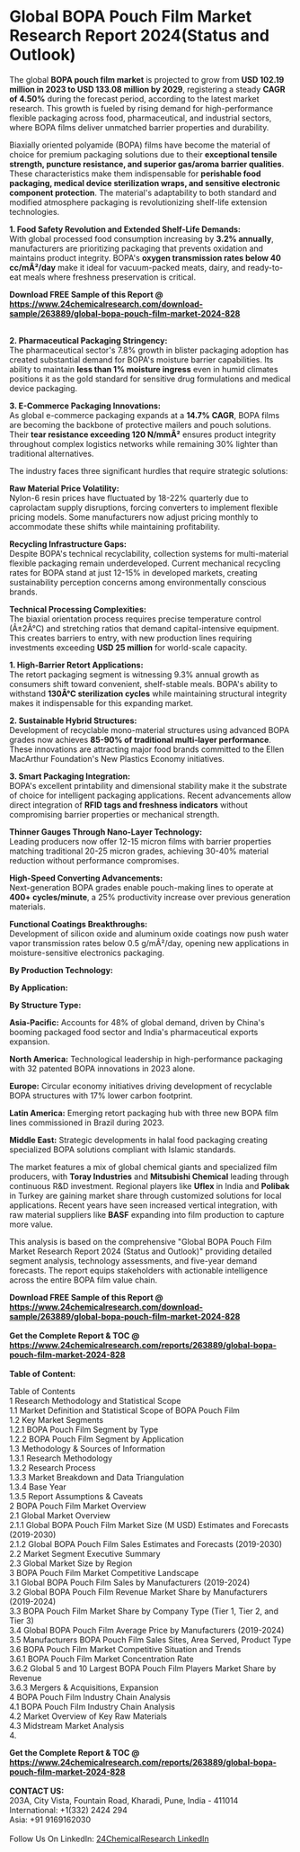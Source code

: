 <h1>Global BOPA Pouch Film Market Research Report 2024(Status and Outlook)</h1><p>The global <strong>BOPA pouch film market</strong> is projected to grow from <strong>USD 102.19 million in 2023 to USD 133.08 million by 2029</strong>, registering a steady <strong>CAGR of 4.50%</strong> during the forecast period, according to the latest market research. This growth is fueled by rising demand for high-performance flexible packaging across food, pharmaceutical, and industrial sectors, where BOPA films deliver unmatched barrier properties and durability.</p><p>Biaxially oriented polyamide (BOPA) films have become the material of choice for premium packaging solutions due to their <strong>exceptional tensile strength, puncture resistance, and superior gas/aroma barrier qualities</strong>. These characteristics make them indispensable for <strong>perishable food packaging, medical device sterilization wraps, and sensitive electronic component protection</strong>. The material's adaptability to both standard and modified atmosphere packaging is revolutionizing shelf-life extension technologies.</p><p><strong>1. Food Safety Revolution and Extended Shelf-Life Demands:</strong><br>
With global processed food consumption increasing by <strong>3.2% annually</strong>, manufacturers are prioritizing packaging that prevents oxidation and maintains product integrity. BOPA's <strong>oxygen transmission rates below 40 cc/mÂ²/day</strong> make it ideal for vacuum-packed meats, dairy, and ready-to-eat meals where freshness preservation is critical.</p><div><b>Download FREE Sample of this Report @ 
            <a href="https://www.24chemicalresearch.com/download-sample/263889/global-bopa-pouch-film-market-2024-828">
            https://www.24chemicalresearch.com/download-sample/263889/global-bopa-pouch-film-market-2024-828</a></b></div><br><p><strong>2. Pharmaceutical Packaging Stringency:</strong><br>
The pharmaceutical sector's 7.8% growth in blister packaging adoption has created substantial demand for BOPA's moisture barrier capabilities. Its ability to maintain <strong>less than 1% moisture ingress</strong> even in humid climates positions it as the gold standard for sensitive drug formulations and medical device packaging.</p><p><strong>3. E-Commerce Packaging Innovations:</strong><br>
As global e-commerce packaging expands at a <strong>14.7% CAGR</strong>, BOPA films are becoming the backbone of protective mailers and pouch solutions. Their <strong>tear resistance exceeding 120 N/mmÂ²</strong> ensures product integrity throughout complex logistics networks while remaining 30% lighter than traditional alternatives.</p><p>The industry faces three significant hurdles that require strategic solutions:</p><p><strong>Raw Material Price Volatility:</strong><br>
	Nylon-6 resin prices have fluctuated by 18-22% quarterly due to caprolactam supply disruptions, forcing converters to implement flexible pricing models. Some manufacturers now adjust pricing monthly to accommodate these shifts while maintaining profitability.</p><p><strong>Recycling Infrastructure Gaps:</strong><br>
	Despite BOPA's technical recyclability, collection systems for multi-material flexible packaging remain underdeveloped. Current mechanical recycling rates for BOPA stand at just 12-15% in developed markets, creating sustainability perception concerns among environmentally conscious brands.</p><p><strong>Technical Processing Complexities:</strong><br>
	The biaxial orientation process requires precise temperature control (Â±2Â°C) and stretching ratios that demand capital-intensive equipment. This creates barriers to entry, with new production lines requiring investments exceeding <strong>USD 25 million</strong> for world-scale capacity.</p><p><strong>1. High-Barrier Retort Applications:</strong><br>
The retort packaging segment is witnessing 9.3% annual growth as consumers shift toward convenient, shelf-stable meals. BOPA's ability to withstand <strong>130Â°C sterilization cycles</strong> while maintaining structural integrity makes it indispensable for this expanding market.</p><p><strong>2. Sustainable Hybrid Structures:</strong><br>
Development of recyclable mono-material structures using advanced BOPA grades now achieves <strong>85-90% of traditional multi-layer performance</strong>. These innovations are attracting major food brands committed to the Ellen MacArthur Foundation's New Plastics Economy initiatives.</p><p><strong>3. Smart Packaging Integration:</strong><br>
BOPA's excellent printability and dimensional stability make it the substrate of choice for intelligent packaging applications. Recent advancements allow direct integration of <strong>RFID tags and freshness indicators</strong> without compromising barrier properties or mechanical strength.</p><p><strong>Thinner Gauges Through Nano-Layer Technology:</strong><br>
	Leading producers now offer 12-15 micron films with barrier properties matching traditional 20-25 micron grades, achieving 30-40% material reduction without performance compromises.</p><p><strong>High-Speed Converting Advancements:</strong><br>
	Next-generation BOPA grades enable pouch-making lines to operate at <strong>400+ cycles/minute</strong>, a 25% productivity increase over previous generation materials.</p><p><strong>Functional Coatings Breakthroughs:</strong><br>
	Development of silicon oxide and aluminum oxide coatings now push water vapor transmission rates below 0.5 g/mÂ²/day, opening new applications in moisture-sensitive electronics packaging.</p><p><strong>By Production Technology:</strong></p><p><strong>By Application:</strong></p><p><strong>By Structure Type:</strong></p><p><strong>Asia-Pacific:</strong> Accounts for 48% of global demand, driven by China's booming packaged food sector and India's pharmaceutical exports expansion.</p><p><strong>North America:</strong> Technological leadership in high-performance packaging with 32 patented BOPA innovations in 2023 alone.</p><p><strong>Europe:</strong> Circular economy initiatives driving development of recyclable BOPA structures with 17% lower carbon footprint.</p><p><strong>Latin America:</strong> Emerging retort packaging hub with three new BOPA film lines commissioned in Brazil during 2023.</p><p><strong>Middle East:</strong> Strategic developments in halal food packaging creating specialized BOPA solutions compliant with Islamic standards.</p><p>The market features a mix of global chemical giants and specialized film producers, with <strong>Toray Industries</strong> and <strong>Mitsubishi Chemical</strong> leading through continuous R&amp;D investment. Regional players like <strong>Uflex</strong> in India and <strong>Polibak</strong> in Turkey are gaining market share through customized solutions for local applications. Recent years have seen increased vertical integration, with raw material suppliers like <strong>BASF</strong> expanding into film production to capture more value.</p><p>This analysis is based on the comprehensive "Global BOPA Pouch Film Market Research Report 2024 (Status and Outlook)" providing detailed segment analysis, technology assessments, and five-year demand forecasts. The report equips stakeholders with actionable intelligence across the entire BOPA film value chain.</p><div><b>Download FREE Sample of this Report @ 
            <a href="https://www.24chemicalresearch.com/download-sample/263889/global-bopa-pouch-film-market-2024-828">
            https://www.24chemicalresearch.com/download-sample/263889/global-bopa-pouch-film-market-2024-828</a></b></div><br><div><b>Get the Complete Report & TOC @ 
            <a href="https://www.24chemicalresearch.com/reports/263889/global-bopa-pouch-film-market-2024-828">
            https://www.24chemicalresearch.com/reports/263889/global-bopa-pouch-film-market-2024-828</a></b></div><br>
            <b>Table of Content:</b><p>Table of Contents<br />
1 Research Methodology and Statistical Scope<br />
1.1 Market Definition and Statistical Scope of BOPA Pouch Film<br />
1.2 Key Market Segments<br />
1.2.1 BOPA Pouch Film Segment by Type<br />
1.2.2 BOPA Pouch Film Segment by Application<br />
1.3 Methodology & Sources of Information<br />
1.3.1 Research Methodology<br />
1.3.2 Research Process<br />
1.3.3 Market Breakdown and Data Triangulation<br />
1.3.4 Base Year<br />
1.3.5 Report Assumptions & Caveats<br />
2 BOPA Pouch Film Market Overview<br />
2.1 Global Market Overview<br />
2.1.1 Global BOPA Pouch Film Market Size (M USD) Estimates and Forecasts (2019-2030)<br />
2.1.2 Global BOPA Pouch Film Sales Estimates and Forecasts (2019-2030)<br />
2.2 Market Segment Executive Summary<br />
2.3 Global Market Size by Region<br />
3 BOPA Pouch Film Market Competitive Landscape<br />
3.1 Global BOPA Pouch Film Sales by Manufacturers (2019-2024)<br />
3.2 Global BOPA Pouch Film Revenue Market Share by Manufacturers (2019-2024)<br />
3.3 BOPA Pouch Film Market Share by Company Type (Tier 1, Tier 2, and Tier 3)<br />
3.4 Global BOPA Pouch Film Average Price by Manufacturers (2019-2024)<br />
3.5 Manufacturers BOPA Pouch Film Sales Sites, Area Served, Product Type<br />
3.6 BOPA Pouch Film Market Competitive Situation and Trends<br />
3.6.1 BOPA Pouch Film Market Concentration Rate<br />
3.6.2 Global 5 and 10 Largest BOPA Pouch Film Players Market Share by Revenue<br />
3.6.3 Mergers & Acquisitions, Expansion<br />
4 BOPA Pouch Film Industry Chain Analysis<br />
4.1 BOPA Pouch Film Industry Chain Analysis<br />
4.2 Market Overview of Key Raw Materials<br />
4.3 Midstream Market Analysis<br />
4.</p><div><b>Get the Complete Report & TOC @ 
            <a href="https://www.24chemicalresearch.com/reports/263889/global-bopa-pouch-film-market-2024-828">
            https://www.24chemicalresearch.com/reports/263889/global-bopa-pouch-film-market-2024-828</a></b></div><br><b>CONTACT US:</b><br>
            203A, City Vista, Fountain Road, Kharadi, Pune, India - 411014<br>
            International: +1(332) 2424 294<br>
            Asia: +91 9169162030 <br><br>
            Follow Us On LinkedIn: <a href="https://www.linkedin.com/company/24chemicalresearch/">24ChemicalResearch LinkedIn</a>